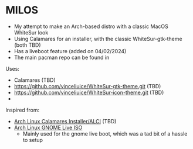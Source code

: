 # MILOS

- My attempt to make an Arch-based distro with a classic MacOS WhiteSur look
- Using Calamares for an installer, with the classic WhiteSur-gtk-theme (both TBD)
- Has a liveboot feature (added on 04/02/2024)
- The main pacman repo can be found in 

Uses:
- Calamares (TBD)
- https://github.com/vinceliuice/WhiteSur-gtk-theme.git (TBD)
- https://github.com/vinceliuice/WhiteSur-icon-theme.git (TBD)
- 

Inspired from: 
- [Arch Linux Calamares Installer/ALCI](https://github.com/arch-linux-calamares-installer/alci-iso.git) (TBD)
- [Arch Linux GNOME Live ISO](https://github.com/n0raitor/archlinux-iso/tree/main)
    - Mainly used for the gnome live boot, which was a tad bit of a hassle to setup 